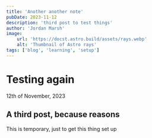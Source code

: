 ```yaml
---
title: 'Another another note'
pubDate: 2023-11-12
description: 'third post to test things'
author: 'Jordan Marsh'
image:
    url: 'https://docst.astro.build/assets/rays.webp'
    alt: 'Thumbnail of Astro rays'
tags: ['blog', 'learning', 'setup']
---
```


# Testing again
12th of November, 2023

## A third post, because reasons
This is temporary, just to get this thing set up